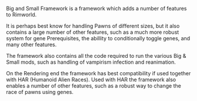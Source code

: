Big and Small Framework is a framework which adds a number of features to Rimworld.

It is perhaps best know for handling Pawns of different sizes, but it also contains a large number of other features, such as a much more robust system for gene Prerequisites, the abillity to conditionally toggle genes, and many other features.

The framework also contains all the code required to run the various Big & Small mods, such as handling of vampirism infection and reanimation.

On the Rendering end the framework has best compatibility if used together with HAR (Humanoid Alien Races). Used with HAR the framework also enables a number of other features, such as a robust way to change the race of pawns using genes.
